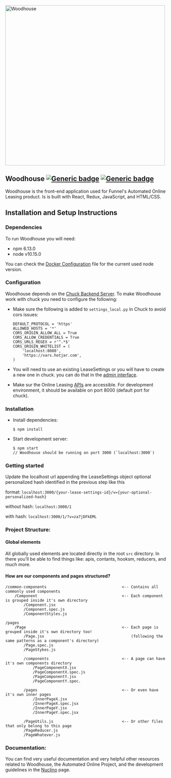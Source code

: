 <img src="https://i2.wp.com/www.bubbleblabber.com/wp-content/uploads/2015/06/Woodhouse.jpg" alt="Woodhouse" width="500" align="center"/>

## Woodhouse [![Generic badge](https://img.shields.io/badge/React-v16.13-blue.svg)](https://reactjs.org/) [![Generic badge](https://img.shields.io/badge/Node-v10.15-brightgreen.svg)](https://nodejs.org/en/)

Woodhouse is the front-end application used for Funnel's Automated Online Leasing product. Is is built with React, Redux, JavaScript, and HTML/CSS.

## Installation and Setup Instructions
### Dependencies
To run Woodhouse you will need:
- npm 6.13.0
- node v10.15.0

You can check the [Docker Configuration](.buildkite/docker-compose.yml) file for the current used node version.

### Configuration

Woodhouse depends on the [Chuck Backend Server](https://github.com/Nestio/chuck).
To make Woodhouse work with chuck you need to configure the following:
- Make sure the following is added to `settings_local.py` in Chuck to avoid cors issues:
    ```
    DEFAULT_PROTOCOL = 'https'
    ALLOWED_HOSTS = '*'
    CORS_ORIGIN_ALLOW_ALL = True
    CORS_ALLOW_CREDENTIALS = True
    CORS_URLS_REGEX = r'^.*$'
    CORS_ORIGIN_WHITELIST = (
        'localhost:8080',
        'https://vars.hotjar.com',
    )
    ```
- You will need to use an existing LeaseSettings or you will have to create a new one in chuck. you can do that in the [admin interface](http://localhost:8000/admin/onlineleasing/leasesettings/).

- Make sur the Online Leasing [APIs](https://nestiolistings.com/api/onlineleasing/api-doc/#/) are accessible. For development environment, it should be available on port 8000 (default port for chuck).  


### Installation

- Install dependencies:
    ```
    $ npm install
    ```
- Start development server:
    ```
    $ npm start
    // Woodhouse should be running on port 3000 (`localhost:3000`)
    ```
  
### Getting started

Update the localhost url appending the LeaseSettings object optional personalized hash identified in the previous step like this

format: `localhost:3000/{your-lease-settings-id}/v={your-optional-personalized-hash}`

without hash: `localhost:3000/1`

with hash: `localhost:3000/1/?v=za7jDFkEML`

### Project Structure:
#### Global elements
All globally used elements are located directly in the root `src` directory. 
In there you'll be able to find things like: apis, contants, hooksm, reducers, and much more. 


#### How are our components and pages structured?

```
/common-components                                 <-- Contains all commonly used components
    /Component                                     <-- Each component is grouped inside it's own directory
        /Component.jsx
        /Component.spec.js
        /ComponentStyles.js

/pages
    /Page                                          <-- Each page is grouped inside it's own directory too!
        /Page.jsx                                      (following the same patterns as a component's directory)
        /Page.spec.js
        /PageStykes.js
    
        /components                                <-- A page can have it's own components directory
            /PageComponentX.jsx
            /PageComponentX.spec.js
            /PageComponentY.jsx
            /PageComponentY.spec.

        /pages                                     <-- Or even have it's own inner pages
            /InnerPageX.jsx
            /InnerPageX.spec.jsx
            /InnerPageY.jsx
            /InnerPageY.spec.jsx

        /PageUtils.js                              <-- Or other files that only belong to this page
        /PageReducer.js
        /PageWhatever.js
```

### Documentation:
You can find very useful documentation and very helpful other resources related to Woodhouse, the Automated Online Project, and the development guidelines in the [Nuclino](https://app.nuclino.com/Nestio/Dev/Online-Leasing-d470cb31-b040-4fb0-946b-0da6e62c5ec6) page.


